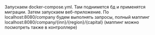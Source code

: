 Запускаем docker-compose.yml. Там поднимется бд и применятся миграции. Затем запускаем веб-приложение. 
По localhost:8080/company будем выполнять запросы, полный маппинг localhost:8080/company/{inn}/{region}/{capital} (маппинг можно посмотреть также в контроллере)
